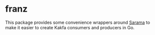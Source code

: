 # franz

This package provides some convenience wrappers around [Sarama] to make it
easier to create Kakfa consumers and producers in Go.

[Sarama]: https://github.com/Shopify/sarama
